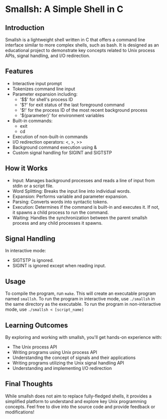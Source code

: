 # Smallsh: A Simple Shell in C

## Introduction

Smallsh is a lightweight shell written in C that offers a command line interface similar to more complex shells, such as bash. It is designed as an educational project to demonstrate key concepts related to Unix process APIs, signal handling, and I/O redirection.

## Features

- Interactive input prompt
- Tokenizes command line input
- Parameter expansion including:
    - '$$' for shell's process ID
    - '$?' for exit status of the last foreground command
    - '$!' for the process ID of the most recent background process
    - '${parameter}' for environment variables
- Built-in commands:
    - exit
    - cd
- Execution of non-built-in commands
- I/O redirection operators: <, >, >>
- Background command execution using &
- Custom signal handling for SIGINT and SIGTSTP

## How it Works

- Input: Manages background processes and reads a line of input from stdin or a script file.
- Word Splitting: Breaks the input line into individual words.
- Expansion: Performs variable and parameter expansion.
- Parsing: Converts words into syntactic tokens.
- Execution: Determines if the command is built-in and executes it. If not, it spawns a child process to run the command.
- Waiting: Handles the synchronization between the parent smallsh process and any child processes it spawns.

## Signal Handling

In interactive mode:

- SIGTSTP is ignored.
- SIGINT is ignored except when reading input.

## Usage

To compile the program, run ```make```. This will create an executable program named ```smallsh```. To run the program in interactive mode, use ```./smallsh``` in the same directory as the executable.
To run the program in non-interactive mode, use ```./smallsh < [script_name]```


## Learning Outcomes

By exploring and working with smallsh, you'll get hands-on experience with:

- The Unix process API
- Writing programs using Unix process API
- Understanding the concept of signals and their applications
- Writing programs utilizing the Unix signal handling API
- Understanding and implementing I/O redirection

## Final Thoughts

While smallsh does not aim to replace fully-fledged shells, it provides a simplified platform to understand and explore key Unix programming concepts. Feel free to dive into the source code and provide feedback or modifications!
